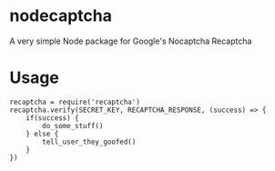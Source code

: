 # nodecaptcha
A very simple Node package for Google's Nocaptcha Recaptcha

# Usage
```
recaptcha = require('recaptcha')
recaptcha.verify(SECRET_KEY, RECAPTCHA_RESPONSE, (success) => {
	if(success) {
		do_some_stuff()
	} else {
		tell_user_they_goofed()
	}
})
```